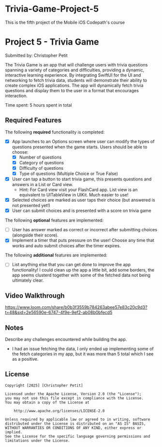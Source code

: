 # Trivia-Game-Project-5
This is the fifth project of the Mobile iOS Codepath's course

# Project 5 - Trivia Game

Submitted by: Christopher Petit

The Trivia Game is an app that will challenge users with trivia questions spanning a variety of categories and difficulties, providing a dynamic, interactive learning experience. By integrating SwiftUI for the UI and networking to fetch trivia data, students will demonstrate their ability to create complex iOS applications. The app will dynamically fetch trivia questions and display them to the user in a format that encourages interaction.

Time spent: 5 hours spent in total

## Required Features

The following **required** functionality is completed:

- [X] App launches to an Options screen where user can modify the types of questions presented when the game starts. Users should be able to choose:
  - [X] Number of questions
  - [X] Category of questions
  - [X] Difficulty of questions
  - [X] Type of questions (Multiple Choice or True False)
- [X] User can tap a button to start trivia game, this presents questions and answers in a List or Card view.
  - Hint: For Card view visit your FlashCard app. List view is an equivalent to UITableView in UIKit. Much easier to use!
- [X] Selected choices are marked as user taps their choice (but answered is not presented yet!)
- [X] User can submit choices and is presented with a score on trivia game
 
The following **optional** features are implemented:

- [ ] User has answer marked as correct or incorrect after submitting choices (alongside their score).
- [X] Implement a timer that puts pressure on the user! Choose any time that works and auto submit choices after the timer expires. 

The following **additional** features are implemented:

- [ ] List anything else that you can get done to improve the app functionality!
      I could clean up the app a little bit, add some borders, the app seems clusterd together with some of the fetched data not being ultimately clear.

## Video Walkthrough

https://www.loom.com/share/b0b3f3559b784263abee57e83c20c9d3?t=48&sid=2e56590e-6747-4f9e-9ef2-ab08b0bfecd5


## Notes

Describe any challenges encountered while building the app.
- I had an issue fetching the data, I only ended up implementing some of the fetch categories in my app, but it was more than 5 total which I see as a positive.

## License

    Copyright [2025] [Christopher Petit]

    Licensed under the Apache License, Version 2.0 (the "License");
    you may not use this file except in compliance with the License.
    You may obtain a copy of the License at

        http://www.apache.org/licenses/LICENSE-2.0

    Unless required by applicable law or agreed to in writing, software
    distributed under the License is distributed on an "AS IS" BASIS,
    WITHOUT WARRANTIES OR CONDITIONS OF ANY KIND, either express or implied.
    See the License for the specific language governing permissions and
    limitations under the License.

